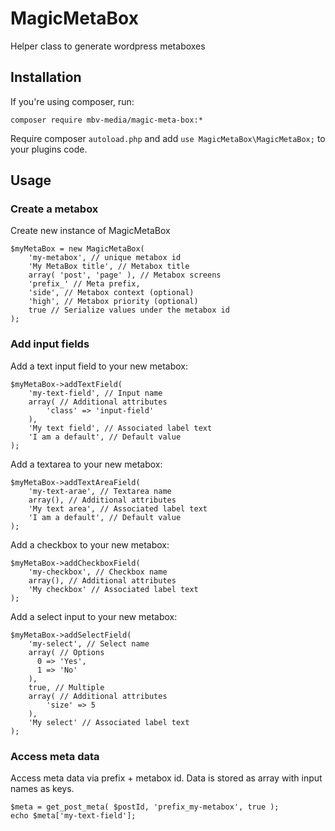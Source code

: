 # MagicMetaBox
Helper class to generate wordpress metaboxes

## Installation
If you're using composer, run:
```
composer require mbv-media/magic-meta-box:*
```
Require composer `autoload.php` and add `use MagicMetaBox\MagicMetaBox;` to your plugins code.

## Usage

### Create a metabox
Create new instance of MagicMetaBox
```
$myMetaBox = new MagicMetaBox(
    'my-metabox', // unique metabox id
    'My MetaBox title', // Metabox title
    array( 'post', 'page' ), // Metabox screens
    'prefix_' // Meta prefix,
    'side', // Metabox context (optional)
    'high', // Metabox priority (optional)
    true // Serialize values under the metabox id
);
```

### Add input fields
Add a text input field to your new metabox:
```
$myMetaBox->addTextField(
    'my-text-field', // Input name
    array( // Additional attributes
        'class' => 'input-field'
    ),
    'My text field', // Associated label text
    'I am a default', // Default value
);
```

Add a textarea to your new metabox:
```
$myMetaBox->addTextAreaField(
    'my-text-arae', // Textarea name
    array(), // Additional attributes
    'My text area', // Associated label text
    'I am a default', // Default value
);
```

Add a checkbox to your new metabox:
```
$myMetaBox->addCheckboxField(
    'my-checkbox', // Checkbox name
    array(), // Additional attributes
    'My checkbox' // Associated label text
);
```

Add a select input to your new metabox:
```
$myMetaBox->addSelectField(
    'my-select', // Select name
    array( // Options
      0 => 'Yes',
      1 => 'No'
    ),
    true, // Multiple
    array( // Additional attributes
        'size' => 5
    ),
    'My select' // Associated label text
);
```

### Access meta data
Access meta data via prefix + metabox id. Data is stored as array with input names as keys.

```
$meta = get_post_meta( $postId, 'prefix_my-metabox', true );
echo $meta['my-text-field'];
```
